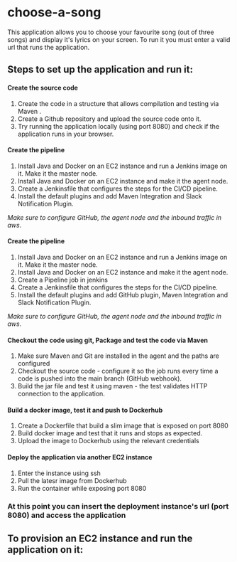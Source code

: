 # choose-a-song

This application allows you to choose your favourite song (out of three songs) and display it's lyrics on your screen.
To run it you must enter a valid url that runs the application.

## **Steps to set up the application and run it:**  

#### **Create the source code**  
1. Create the code in a structure that allows compilation and testing via Maven .
2. Create a Github repository and upload the source code onto it.
3. Try running the application locally (using port 8080) and check if the application runs in your browser.

#### **Create the pipeline**
1. Install Java and Docker on an EC2 instance and run a Jenkins image on it. Make it the master node.
2. Install Java and Docker on an EC2 instance and make it the agent node.
3. Create a Jenkinsfile that configures the steps for the CI/CD pipeline.
4. Install the default plugins and add Maven Integration and Slack Notification Plugin.

*Make sure to configure GitHub, the agent node and the inbound traffic in aws.*

#### **Create the pipeline**
1. Install Java and Docker on an EC2 instance and run a Jenkins image on it. Make it the master node.
2. Install Java and Docker on an EC2 instance and make it the agent node.
3. Create a Pipeline job in jenkins
4. Create a Jenkinsfile that configures the steps for the CI/CD pipeline.
4. Install the default plugins and add GitHub plugin, Maven Integration and Slack Notification Plugin.

*Make sure to configure GitHub, the agent node and the inbound traffic in aws.*

#### **Checkout the code using git, Package and test the code via Maven**
1. Make sure Maven and Git are installed in the agent and the paths are configured
2. Checkout the source code - configure it so the job runs every time a code is pushed into the main branch (GitHub webhook).
3. Build the jar file and test it using maven - the test validates HTTP connection to the application.

#### **Build a docker image, test it and push to Dockerhub**
1. Create a Dockerfile that build a slim image that is exposed on port 8080
2. Build docker image and test that it runs and stops as expected.  
3. Upload the image to Dockerhub using the relevant credentials

#### **Deploy the application via another EC2 instance**
1. Enter the instance using ssh
2. Pull the latesr image from Dockerhub
3. Run the container while exposing port 8080

### **At this point you can insert the deployment instance's url (port 8080) and access the application**

## **To provision an EC2 instance and run the application on it:** 





